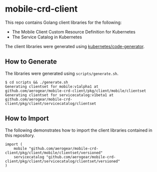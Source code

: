 # mobile-crd-client

This repo contains Golang client libraries for the following:

* The Mobile Client Custom Resource Definition for Kubernetes
* The Service Catalog in Kubernetes

The client libraries were generated using [kubernetes/code-generator](https://github.com/kubernetes/code-generator).

## How to Generate

The libraries were generated using `scripts/generate.sh`.

```
$ cd scripts && ./generate.sh
Generating clientset for mobile:v1alpha1 at github.com/aerogear/mobile-crd-client/pkg/client/mobile/clientset
Generating clientset for servicecatalog:v1beta1 at github.com/aerogear/mobile-crd-client/pkg/client/servicecatalog/clientset
```

## How to Import

The following demonstrates how to import the client libraries contained in this repository.

```
import (
	mobile "github.com/aerogear/mobile-crd-client/pkg/client/mobile/clientset/versioned"
	servicecatalog "github.com/aerogear/mobile-crd-client/pkg/client/servicecatalog/clientset/versioned"
)
```